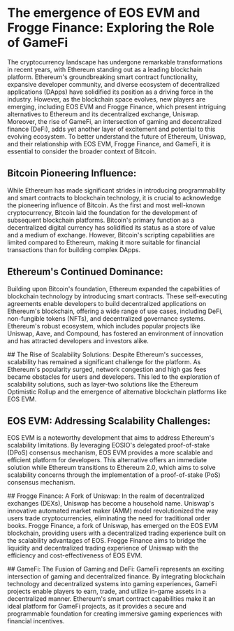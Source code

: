 # The emergence of EOS EVM and Frogge Finance: Exploring the Role of GameFi

The cryptocurrency landscape has undergone remarkable transformations in recent years, with Ethereum standing out as a leading blockchain platform. Ethereum's groundbreaking smart contract functionality, expansive developer community, and diverse ecosystem of decentralized applications (DApps) have solidified its position as a driving force in the industry. However, as the blockchain space evolves, new players are emerging, including EOS EVM and Frogge Finance, which present intriguing alternatives to Ethereum and its decentralized exchange, Uniswap. Moreover, the rise of GameFi, an intersection of gaming and decentralized finance (DeFi), adds yet another layer of excitement and potential to this evolving ecosystem. To better understand the future of Ethereum, Uniswap, and their relationship with EOS EVM, Frogge Finance, and GameFi, it is essential to consider the broader context of Bitcoin.

## Bitcoin Pioneering Influence:
While Ethereum has made significant strides in introducing programmability and smart contracts to blockchain technology, it is crucial to acknowledge the pioneering influence of Bitcoin. As the first and most well-known cryptocurrency, Bitcoin laid the foundation for the development of subsequent blockchain platforms. Bitcoin's primary function as a decentralized digital currency has solidified its status as a store of value and a medium of exchange. However, Bitcoin's scripting capabilities are limited compared to Ethereum, making it more suitable for financial transactions than for building complex DApps.

## Ethereum's Continued Dominance:
Building upon Bitcoin's foundation, Ethereum expanded the capabilities of blockchain technology by introducing smart contracts. These self-executing agreements enable developers to build decentralized applications on Ethereum's blockchain, offering a wide range of use cases, including DeFi, non-fungible tokens (NFTs), and decentralized governance systems. Ethereum's robust ecosystem, which includes popular projects like Uniswap, Aave, and Compound, has fostered an environment of innovation and has attracted developers and investors alike.

## The Rise of Scalability Solutions:
Despite Ethereum's successes, scalability has remained a significant challenge for the platform. As Ethereum's popularity surged, network congestion and high gas fees became obstacles for users and developers. This led to the exploration of scalability solutions, such as layer-two solutions like the Ethereum Optimistic Rollup and the emergence of alternative blockchain platforms like EOS EVM.

## EOS EVM: Addressing Scalability Challenges:
EOS EVM is a noteworthy development that aims to address Ethereum's scalability limitations. By leveraging EOSIO's delegated proof-of-stake (DPoS) consensus mechanism, EOS EVM provides a more scalable and efficient platform for developers. This alternative offers an immediate solution while Ethereum transitions to Ethereum 2.0, which aims to solve scalability concerns through the implementation of a proof-of-stake (PoS) consensus mechanism.

## Frogge Finance: A Fork of Uniswap:
In the realm of decentralized exchanges (DEXs), Uniswap has become a household name. Uniswap's innovative automated market maker (AMM) model revolutionized the way users trade cryptocurrencies, eliminating the need for traditional order books. Frogge Finance, a fork of Uniswap, has emerged on the EOS EVM blockchain, providing users with a decentralized trading experience built on the scalability advantages of EOS. Frogge Finance aims to bridge the liquidity and decentralized trading experience of Uniswap with the efficiency and cost-effectiveness of EOS EVM.

## GameFi: The Fusion of Gaming and DeFi:
GameFi represents an exciting intersection of gaming and decentralized finance. By integrating blockchain technology and decentralized systems into gaming experiences, GameFi projects enable players to earn, trade, and utilize in-game assets in a decentralized manner. Ethereum's smart contract capabilities make it an ideal platform for GameFi projects, as it provides a secure and programmable foundation for creating immersive gaming experiences with financial incentives.
